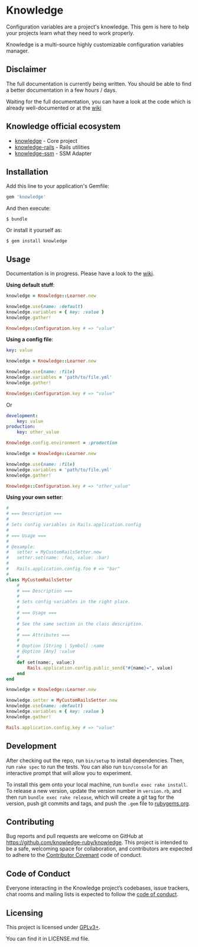 # Knowledge

Configuration variables are a project's knowledge. This gem is here to help your projects learn what they need to work properly.

Knowledge is a multi-source highly customizable configuration variables manager.


## Disclaimer

The full documentation is currently being written. You should be able to find a better documentation in a few hours / days.

Waiting for the full documentation, you can have a look at the code which is already well-documented or at the [wiki](https://github.com/knowledge-ruby/knowledge/wiki)

## Knowledge official ecosystem

- [knowledge](https://github.com/knowledge-ruby/knowledge) - Core project
- [knowledge-rails](https://github.com/knowledge-ruby/knowledge-rails) - Rails utilities
- [knowledge-ssm](https://github.com/knowledge-ruby/knowledge-ssm) - SSM Adapter

## Installation

Add this line to your application's Gemfile:

```ruby
gem 'knowledge'
```

And then execute:

    $ bundle

Or install it yourself as:

    $ gem install knowledge

## Usage

Documentation is in progress. Please have a look to the [wiki](https://github.com/knowledge-ruby/knowledge/wiki/).

**Using default stuff**:

```ruby
knowledge = Knowledge::Learner.new

knowledge.use(name: :default)
knowledge.variables = { key: :value }
knowledge.gather!

Knowledge::Configuration.key # => "value"
```

**Using a config file**:

```yml
key: value
```

```ruby
knowledge = Knowledge::Learner.new

knowledge.use(name: :file)
knowledge.variables = 'path/to/file.yml'
knowledge.gather!

Knowledge::Configuration.key # => "value"
```

Or

```yml
development:
    key: value
production:
    key: other_value
```

```ruby
Knowledge.config.environment = :production

knowledge = Knowledge::Learner.new

knowledge.use(name: :file)
knowledge.variables = 'path/to/file.yml'
knowledge.gather!

Knowledge::Configuration.key # => "other_value"
```

**Using your own setter**:

```ruby
#
# === Description ===
#
# Sets config variables in Rails.application.config
#
# === Usage ===
#
# @example:
#   setter = MyCustomRailsSetter.new
#   setter.set(name: :foo, value: :bar)
#
#   Rails.application.config.foo # => "bar"
#
class MyCustomRailsSetter
    #
    # === Description ===
    #
    # Sets config variables in the right place.
    #
    # === Usage ===
    #
    # See the same section in the class description.
    #
    # === Attributes ===
    #
    # @option [String | Symbol] :name
    # @option [Any] :value
    #
    def set(name:, value:)
        Rails.application.config.public_send("#{name}=", value)
    end
end

knowledge = Knowledge::Learner.new

knowledge.setter = MyCustomRailsSetter.new
knowledge.use(name: :default)
knowledge.variables = { key: :value }
knowledge.gather!

Rails.application.config.key # => "value"
```

## Development

After checking out the repo, run `bin/setup` to install dependencies. Then, run `rake spec` to run the tests. You can also run `bin/console` for an interactive prompt that will allow you to experiment.

To install this gem onto your local machine, run `bundle exec rake install`. To release a new version, update the version number in `version.rb`, and then run `bundle exec rake release`, which will create a git tag for the version, push git commits and tags, and push the `.gem` file to [rubygems.org](https://rubygems.org).

## Contributing

Bug reports and pull requests are welcome on GitHub at https://github.com/knowledge-ruby/knowledge. This project is intended to be a safe, welcoming space for collaboration, and contributors are expected to adhere to the [Contributor Covenant](http://contributor-covenant.org) code of conduct.

## Code of Conduct

Everyone interacting in the Knowledge project’s codebases, issue trackers, chat rooms and mailing lists is expected to follow the [code of conduct](https://github.com/knowledge-ruby/knowledge/blob/master/CODE_OF_CONDUCT.md).

## Licensing

This project is licensed under [GPLv3+](https://www.gnu.org/licenses/gpl-3.0.en.html).

You can find it in LICENSE.md file.
